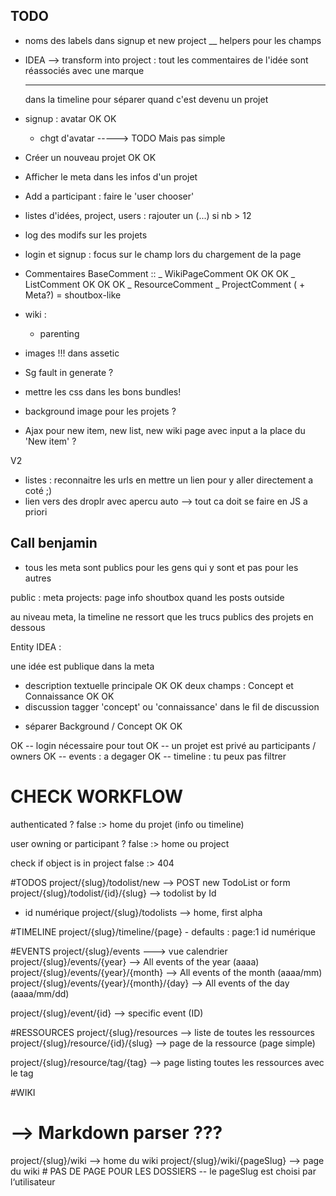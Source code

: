 ## TODO ##

 * noms des labels dans signup et new project
    __ helpers pour les champs


 * IDEA
   --> transform into project : tout les commentaires de l'idée sont réassociés avec une marque <hr> dans la timeline pour séparer quand c'est devenu un projet

 * signup : avatar OK OK
    + chgt d'avatar -----> TODO Mais pas simple

 * Créer un nouveau projet OK OK

 * Afficher le meta dans les infos d'un projet
 * Add a participant : faire le 'user chooser'

 * listes d'idées, project, users : rajouter un (...) si nb > 12

 * log des modifs sur les projets

 * login et signup : focus sur le champ lors du chargement de la page

 * Commentaires
 BaseComment ::
   \_ WikiPageComment OK OK OK
   \_ ListComment OK OK OK
   \_ ResourceComment
   \_ ProjectComment ( + Meta?) = shoutbox-like

 * wiki : 
   - parenting

 * images !!! dans assetic
  + Sg fault in generate ?

 * mettre les css dans les bons bundles!

 * background image pour les projets ?

 * Ajax pour new item, new list, new wiki page avec input a la place du 'New item' ?

V2 

 * listes : reconnaitre les urls en mettre un lien pour y aller directement a coté ;)
 * lien vers des droplr avec apercu auto
    --> tout ca doit se faire en JS a priori

## Call benjamin

 - tous les meta sont publics pour les gens qui y sont et pas pour les autres

 public :
  meta
  projects: page info
            shoutbox quand les posts outside

au niveau meta, la timeline ne ressort que les trucs publics des projets en dessous

Entity IDEA :

une idée est publique dans la meta
 - description textuelle principale OK OK
  deux champs : Concept et Connaissance OK OK
 - discussion
  tagger 'concept' ou 'connaissance' dans le fil de discussion

 * séparer Background / Concept OK OK


OK -- login nécessaire pour tout
OK -- un projet est privé au participants / owners
OK -- events : a degager
OK -- timeline : tu peux pas filtrer


# CHECK WORKFLOW
 authenticated ?
  false :> home du projet (info ou timeline)

 user owning or participant ?
  false :> home ou project

 check if object is in project
  false :> 404

#TODOS
project/{slug}/todolist/new --> POST new TodoList or form
project/{slug}/todolist/{id}/{slug} --> todolist by Id
   -  id numérique
project/{slug}/todolists --> home, first alpha

#TIMELINE
project/{slug}/timeline/{page}
     - defaults : page:1 id numérique

#EVENTS
project/{slug}/events  ---> vue calendrier
project/{slug}/events/{year}    --> All events of the year (aaaa)
project/{slug}/events/{year}/{month}    --> All events of the month (aaaa/mm)
project/{slug}/events/{year}/{month}/{day}    --> All events of the day (aaaa/mm/dd)

project/{slug}/event/{id} --> specific event (ID)

#RESSOURCES
project/{slug}/resources --> liste de toutes les ressources
project/{slug}/resource/{id}/{slug} --> page de la ressource (page simple)

project/{slug}/resource/tag/{tag} --> page listing toutes les ressources avec le tag
 

#WIKI
# --> Markdown parser ???
project/{slug}/wiki --> home du wiki
project/{slug}/wiki/{pageSlug} --> page du wiki  # PAS DE PAGE POUR LES DOSSIERS
   -- le pageSlug est choisi par l‘utilisateur
